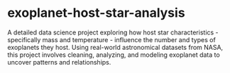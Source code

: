 # exoplanet-host-star-analysis
A detailed data science project exploring how host star characteristics - specifically mass and temperature - influence the number and types of exoplanets they host. Using real-world astronomical datasets from NASA, this project involves cleaning, analyzing, and modeling exoplanet data to uncover patterns and relationships.
